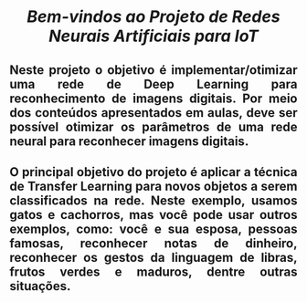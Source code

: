 <span align="center">

#  *Bem-vindos ao Projeto de Redes Neurais Artificiais para IoT*
 
</span>

<span align="justify">

## Neste projeto o objetivo é implementar/otimizar uma rede de Deep Learning para reconhecimento de imagens digitais. Por meio dos conteúdos apresentados em aulas, deve ser possível otimizar os parâmetros de uma rede neural para reconhecer imagens digitais.

## O principal objetivo do projeto é aplicar a técnica de Transfer Learning para novos objetos a serem classificados na rede. Neste exemplo, usamos gatos e cachorros, mas você pode usar outros exemplos, como: você e sua esposa, pessoas famosas, reconhecer notas de dinheiro, reconhecer os gestos da linguagem de libras, frutos verdes e maduros, dentre outras situações.

</span>